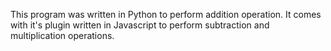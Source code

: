 This program was written in Python to perform addition operation.
It comes with it's plugin written in Javascript to perform subtraction and multiplication operations.
